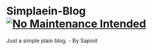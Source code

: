 # Simplaein-Blog [![No Maintenance Intended](http://unmaintained.tech/badge.svg)](http://unmaintained.tech/)

Just a simple plain blog. - By Sapioit
